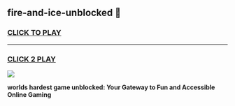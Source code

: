 
## fire-and-ice-unblocked 👋
<h3>
<a href="https://premium.freeplayer.one?title=fire-and-ice-unblocked&ref=14F">CLICK TO PLAY</a></h3>
<hr>

<h3>
<a href="https://premium.freeplayer.one?title=fire-and-ice-unblocked&ref=14F">CLICK 2 PLAY</a>
  
</h3>

<a href="https://premium.freeplayer.one?title=fire-and-ice-unblocked&ref=12F/"><img src="https://clearcache.store/games.png"></a>


**worlds hardest game unblocked: Your Gateway to Fun and Accessible Online Gaming**
